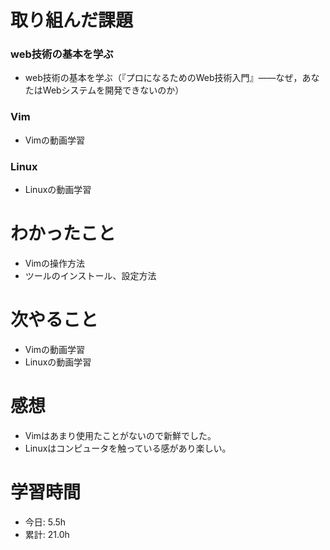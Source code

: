 # 取り組んだ課題
### web技術の基本を学ぶ
* web技術の基本を学ぶ（『プロになるためのWeb技術入門』――なぜ，あなたはWebシステムを開発できないのか）
### Vim
* Vimの動画学習
### Linux
* Linuxの動画学習
# わかったこと
* Vimの操作方法
* ツールのインストール、設定方法
# 次やること
* Vimの動画学習
* Linuxの動画学習
# 感想
* Vimはあまり使用たことがないので新鮮でした。
* Linuxはコンピュータを触っている感があり楽しい。
# 学習時間
* 今日: 5.5h
* 累計: 21.0h
